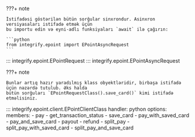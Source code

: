 ???+ note

    İstifadəsi göstərilən bütün sorğular sinxrondur. Asinxron versiyasaları istifadə etmək üçün
    bu importu edin və eyni-adlı funksiyaları `await` ilə çağırın:
    
    ```python
    from integrify.epoint import EPointAsyncRequest
    ```

::: integrify.epoint.EPointRequest
::: integrify.epoint.EPointAsyncRequest

???+ note

    Bunlar artıq hazır yaradılmış klass obyektləridir, birbaşa istifadə üçün nəzərdə tutulub. Əks halda
    bütün sorğuları `EPointRequestClass().save_card()` kimi istifadə etməlisiniz.

::: integrify.epoint.client.EPointClientClass
    handler: python
    options:
      members:
        - pay
        - get_transaction_status
        - save_card
        - pay_with_saved_card
        - pay_and_save_card
        - payout
        - refund
        - split_pay
        - split_pay_with_saved_card
        - split_pay_and_save_card
